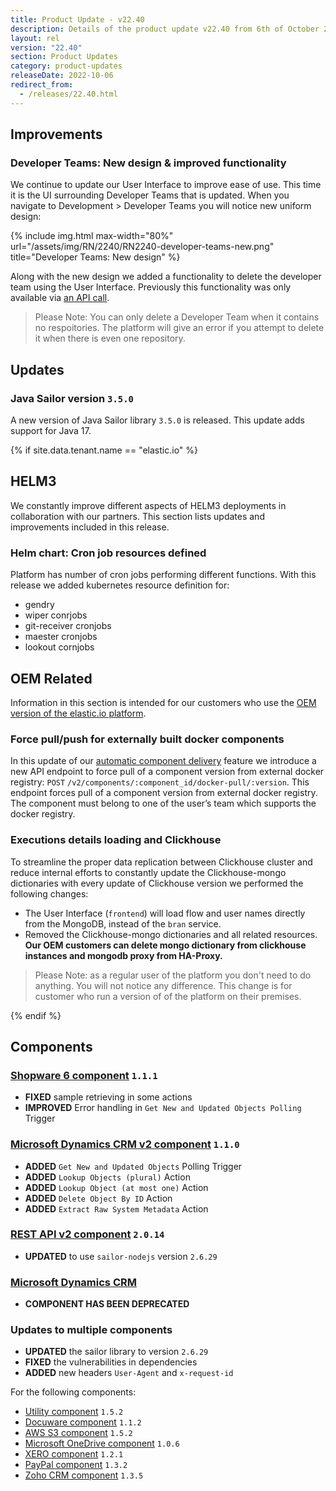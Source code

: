 ```yaml
---
title: Product Update - v22.40
description: Details of the product update v22.40 from 6th of October 2022.
layout: rel
version: "22.40"
section: Product Updates
category: product-updates
releaseDate: 2022-10-06
redirect_from:
  - /releases/22.40.html
---
```


## Improvements

### Developer Teams: New design & improved functionality

We continue to update our User Interface to improve ease of use. This time it is
the UI surrounding Developer Teams that is updated. When you navigate to
Development > Developer Teams you will notice new uniform design:

{% include img.html max-width="80%" url="/assets/img/RN/2240/RN2240-developer-teams-new.png" title="Developer Teams: New design" %}

Along with the new design we added a functionality to delete the developer team
using the User Interface. Previously this functionality was only available
via [an API call]({{site.data.tenant.apiBaseUri}}/v2/#delete-a-team).

> Please Note: You can only delete a Developer Team when it contains no
> respoitories. The platform will give an error if you attempt to delete it when
> there is even one repository.

## Updates

### Java Sailor version `3.5.0`

A new version of Java Sailor library `3.5.0` is released. This update adds
support for Java 17.


{% if site.data.tenant.name == "elastic.io" %}

## HELM3

We constantly improve different aspects of HELM3 deployments in collaboration
with our partners. This section lists updates and improvements included in this release.

### Helm chart: Cron job resources defined

Platform has number of cron jobs performing different functions. With this release
we added kubernetes resource definition for:

*   gendry
*   wiper conrjobs
*   git-receiver cronjobs
*   maester cronjobs
*   lookout cornjobs



## OEM Related

Information in this section is intended for our customers who use the
[OEM version of the elastic.io platform](https://www.elastic.io/saas-embedded-integration/).

### Force pull/push for externally built docker components

In this update of our [automatic component delivery](/releases/22/38#externally-build-docker-components)
feature we introduce a new API endpoint to force pull of a component version from external
docker registry: `POST` `/v2/components/:component_id/docker-pull/:version`. This
endpoint forces pull of a component version from external docker registry. The
component must belong to one of the user’s team which supports the docker registry.

### Executions details loading and Clickhouse

To streamline the proper data replication between Clickhouse cluster and reduce
internal efforts to constantly update the Clickhouse-mongo dictionaries with every
update of Clickhouse version we performed the following changes:

*   The User Interface (`frontend`) will load flow and user names directly from the MongoDB, instead of the `bran` service.
*   Removed the Clickhouse-mongo dictionaries and all related resources. **Our OEM customers can delete mongo dictionary from clickhouse instances and mongodb proxy from HA-Proxy.**

> Please Note: as a regular user of the platform you don't need to do anything.
> You will not notice any difference. This change is for customer who run a version of
> of the platform on their premises.

{% endif %}

## Components

### [Shopware 6 component](components/shopware-6/) `1.1.1`

*   **FIXED** sample retrieving in some actions
*   **IMPROVED** Error handling in `Get New and Updated Objects Polling` Trigger


### [Microsoft Dynamics CRM v2 component](/components/microsoft-dynamics-crm-v2) `1.1.0`

*   **ADDED** `Get New and Updated Objects` Polling Trigger
*   **ADDED** `Lookup Objects (plural)` Action
*   **ADDED** `Lookup Object (at most one)` Action
*   **ADDED** `Delete Object By ID` Action
*   **ADDED** `Extract Raw System Metadata` Action

### [REST API v2 component](/components/rest-api) `2.0.14`

*   **UPDATED** to use `sailor-nodejs` version `2.6.29`

### [Microsoft Dynamics CRM](/components/msdynamics-crm)

*   **COMPONENT HAS BEEN DEPRECATED**

### Updates to multiple components

*  **UPDATED** the sailor library to version `2.6.29`
*  **FIXED** the vulnerabilities in dependencies
*  **ADDED** new headers `User-Agent` and `x-request-id`

For the following components:

*   [Utility component](/components/utility/) `1.5.2`
*   [Docuware component](/components/docuware/) `1.1.2`
*   [AWS S3 component](/components/aws-s3/) `1.5.2`
*   [Microsoft OneDrive component](/components/onedrive/) `1.0.6`
*   [XERO component](/components/xero/) `1.2.1`
*   [PayPal component](/components/paypal/) `1.3.2`
*   [Zoho CRM component](/components/zoho-crm) `1.3.5`
